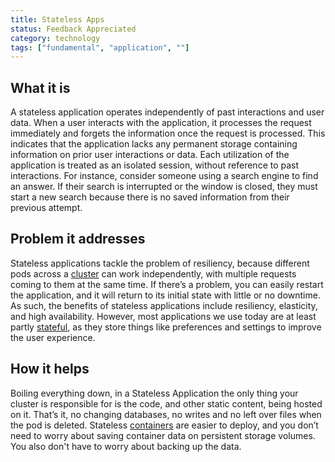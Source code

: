 ```yaml
---
title: Stateless Apps
status: Feedback Appreciated
category: technology
tags: ["fundamental", "application", ""]
---
```


## What it is

A stateless application operates independently of past interactions and user data. When a user interacts with the application, it processes the request immediately and forgets the information once the request is processed. This indicates that the application lacks any permanent storage containing information on prior user interactions or data. Each utilization of the application is treated as an isolated session, without reference to past interactions. For instance, consider someone using a search engine to find an answer. If their search is interrupted or the window is closed, they must start a new search because there is no saved information from their previous attempt.


## Problem it addresses

Stateless applications tackle the problem of resiliency, 
because different pods across a [cluster](/cluster/) can work independently, 
with multiple requests coming to them at the same time. 
If there’s a problem, you can easily restart the application, 
and it will return to its initial state with little or no downtime. 
As such, the benefits of stateless applications include resiliency, elasticity, and high availability. 
However, most applications we use today are at least partly [stateful](/stateful-apps/), 
as they store things like preferences and settings to improve the user experience.

## How it helps

Boiling everything down, in a Stateless Application the only thing your cluster is responsible for is 
the code, and other static content, being hosted on it. 
That’s it, no changing databases, no writes and no left over files when the pod is deleted. 
Stateless [containers](/container/) are easier to deploy, 
and you don’t need to worry about saving container data on persistent storage volumes. 
You also don't have to worry about backing up the data.
